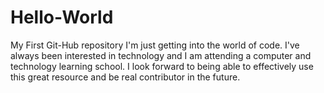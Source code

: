 # Hello-World
My First Git-Hub repository
I'm just getting into the world of code. I've always been interested in technology and I am attending a computer and technology learning school. I look forward to being able to effectively use this great resource and be real contributor in the future.
